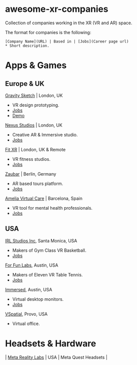 # awesome-xr-companies
Collection of companies working in the XR (VR and AR) space.

The format for companies is the following:

```
[Company Name](URL) | Based in | [Jobs](Career page url)
* Short description.
```
# Apps & Games
## Europe & UK
[Gravity Sketch](https://www.gravitysketch.com/) | London, UK 
* VR design prototyping.
* [Jobs](https://www.gravitysketch.com/careers/)
* [Demo](https://www.youtube.com/watch?v=N1RMaav-mSM)

[Nexus Studios](https://nexusstudios.com/immersive/) | London, UK
* Creative AR & Immersive studio. 
* [Jobs](https://nexusstudios.com/joinus/)

[Fit XR](https://fitxr.com/) | London, UK & Remote
* VR fitness studios. 
* [Jobs](https://fitxr-1642768457.teamtailor.com/jobs)

[Zaubar](https://zaubar.com/) | Berlin, Germany
* AR based tours platform. 
* [Jobs](https://join.com/companies/zaubar)

[Amelia Virtual Care](https://ameliavirtualcare.com/) | Barcelona, Spain
* VR tool for mental health professionals. 
* [Jobs](https://jobs.ameliavirtualcare.com/#jobs)

## USA
[IRL Studios Inc](https://www.linkedin.com/company/irlstudios/), Santa Monica, USA 
* Makers of Gym Class VR Basketball. 
* [Jobs](https://www.linkedin.com/company/irlstudios/jobs/)

[For Fun Labs](https://www.linkedin.com/company/for-fun-labs/), Austin, USA 
* Makers of Eleven VR Table Tennis. 
* [Jobs](https://elevenvr.com/en/careers/)

[Immersed](https://www.linkedin.com/company/immersed/), Austin, USA 
* Virtual desktop monitors.
* [Jobs](https://www.linkedin.com/company/immersed/jobs/)

[VSpatial](https://www.vspatial.com/), Provo, USA 
* Virtual office.

# Headsets & Hardware
| [Meta Reality Labs](https://about.meta.com/realitylabs/)		| USA | Meta Quest Headsets |
